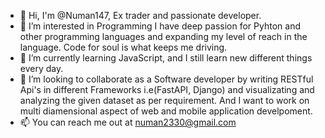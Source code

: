 - 👋 Hi, I'm @Numan147, Ex trader and passionate developer.
- 👀 I’m interested in Programming I have deep passion for Pyhton and other programming languages and expanding my level of reach in the language. Code for soul is what keeps me driving.
- 🌱 I’m currently learning JavaScript, and I still learn new different things every day. 
- 💞️ I’m looking to collaborate as a Software developer by writing RESTful Api's in different Frameworks i.e(FastAPI, Django) and visualizating and analyzing the given dataset as per requirement. And I want to work on multi diamensional aspect of web and mobile application develpoment.
- 📫 You can reach me out at numan2330@gmail.com

